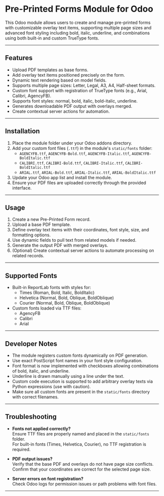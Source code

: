 # Pre-Printed Forms Module for Odoo

This Odoo module allows users to create and manage pre-printed forms with customizable overlay text items, supporting multiple page sizes and advanced font styling including bold, italic, underline, and combinations using both built-in and custom TrueType fonts.

---

## Features

- Upload PDF templates as base forms.
- Add overlay text items positioned precisely on the form.
- Dynamic text rendering based on model fields.
- Supports multiple page sizes: Letter, Legal, A3, A4, Half-sheet formats.
- Custom font support with registration of TrueType fonts (e.g., Arial, Calibri, AgencyFB).
- Supports font styles: normal, bold, italic, bold-italic, underline.
- Generates downloadable PDF output with overlays merged.
- Create contextual server actions for automation.

---

## Installation

1. Place the module folder under your Odoo addons directory.
2. Add your custom font files (`.ttf`) in the module's `static/fonts` folder:
   - `AGENCYFB.ttf`, `AGENCYFB-Bold.ttf`, `AGENCYFB-Italic.ttf`, `AGENCYFB-BoldItalic.ttf`
   - `CALIBRI.ttf`, `CALIBRI-Bold.ttf`, `CALIBRI-Italic.ttf`, `CALIBRI-BoldItalic.ttf`
   - `ARIAL.ttf`, `ARIAL-Bold.ttf`, `ARIAL-Italic.ttf`, `ARIAL-BoldItalic.ttf`
3. Update your Odoo app list and install the module.
4. Ensure your PDF files are uploaded correctly through the provided interface.

---

## Usage

1. Create a new Pre-Printed Form record.
2. Upload a base PDF template.
3. Define overlay text items with their coordinates, font style, size, and formatting options.
4. Use dynamic fields to pull text from related models if needed.
5. Generate the output PDF with merged overlays.
6. (Optional) Create contextual server actions to automate processing on related records.

---

## Supported Fonts

- Built-in ReportLab fonts with styles for:
  - Times (Roman, Bold, Italic, BoldItalic)
  - Helvetica (Normal, Bold, Oblique, BoldOblique)
  - Courier (Normal, Bold, Oblique, BoldOblique)
- Custom fonts loaded via TTF files:
  - AgencyFB
  - Calibri
  - Arial

---

## Developer Notes

- The module registers custom fonts dynamically on PDF generation.
- Use exact PostScript font names in your font style configuration.
- Font format is now implemented with checkboxes allowing combinations of bold, italic, and underline.
- Underline is drawn manually using a line under the text.
- Custom code execution is supported to add arbitrary overlay texts via Python expressions (use with caution).
- Make sure all custom fonts are present in the `static/fonts` directory with correct filenames.

---

## Troubleshooting

- **Fonts not applied correctly?**  
  Ensure TTF files are properly named and placed in the `static/fonts` folder.  
  For built-in fonts (Times, Helvetica, Courier), no TTF registration is required.

- **PDF output issues?**  
  Verify that the base PDF and overlays do not have page size conflicts.  
  Confirm that your coordinates are correct for the selected page size.

- **Server errors on font registration?**  
  Check Odoo logs for permission issues or path problems with font files.

---


